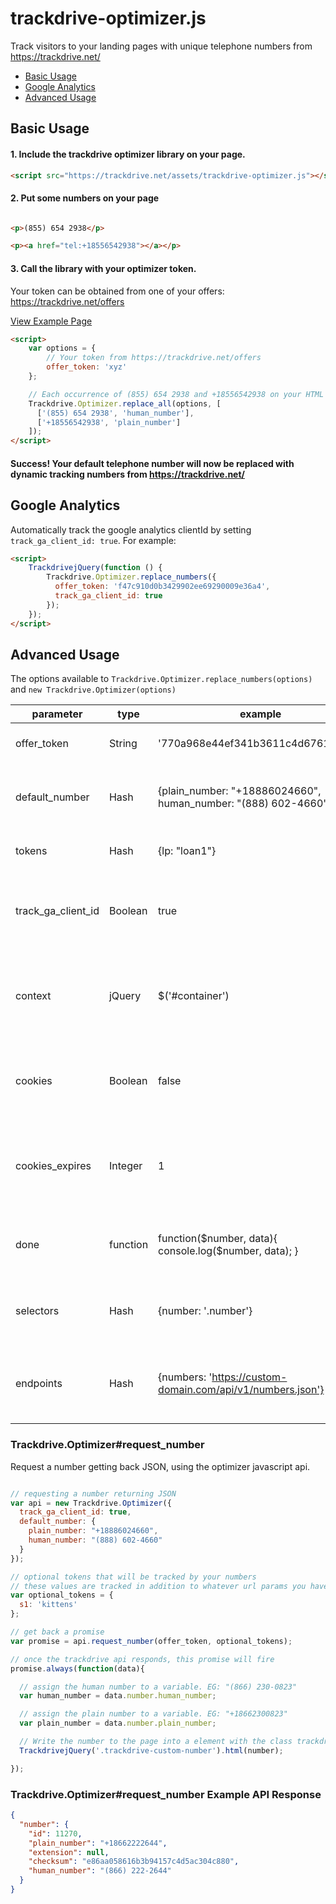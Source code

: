 # trackdrive-optimizer.js

Track visitors to your landing pages with unique telephone numbers from https://trackdrive.net/

- [Basic Usage](https://github.com/Trackdrive/trackdrive-js/#basic-usage)
- [Google Analytics](https://github.com/Trackdrive/trackdrive-js/#google-analytics)
- [Advanced Usage](https://github.com/Trackdrive/trackdrive-js/#advanced-usage)


## Basic Usage

#### 1. Include the trackdrive optimizer library on your page.

``` html
<script src="https://trackdrive.net/assets/trackdrive-optimizer.js"></script>
```

#### 2. Put some numbers on your page

``` html

<p>(855) 654 2938</p>

<p><a href="tel:+18556542938"></a></p>

```

#### 3. Call the library with your optimizer token.

Your token can be obtained from one of your offers: https://trackdrive.net/offers

[View Example Page](https://github.com/Trackdrive/trackdrive-js/blob/master/examples/1-basic_example.html)

``` html
<script>
    var options = {
        // Your token from https://trackdrive.net/offers
        offer_token: 'xyz'
    };

    // Each occurrence of (855) 654 2938 and +18556542938 on your HTML page will be replaced with a Trackdrive tracking number.
    Trackdrive.Optimizer.replace_all(options, [
      ['(855) 654 2938', 'human_number'],
      ['+18556542938', 'plain_number']
    ]);
</script>
```

#### Success! Your default telephone number will now be replaced with dynamic tracking numbers from https://trackdrive.net/



## Google Analytics

Automatically track the google analytics clientId by setting `track_ga_client_id: true`. For example:

``` html
<script>
    TrackdrivejQuery(function () {
        Trackdrive.Optimizer.replace_numbers({
          offer_token: 'f47c910d0b3429902ee69290009e36a4',
          track_ga_client_id: true
        });
    });
</script>
```



## Advanced Usage

The options available to `Trackdrive.Optimizer.replace_numbers(options)` and `new Trackdrive.Optimizer(options)`

parameter | type | example | description
--- | --- | --- | ---
offer_token | String | '770a968e44ef341b3611c4d67619dae8' | The 32 character offer token.
default_number | Hash | {plain_number: "+18886024660", human_number: "(888) 602-4660"} | The default number that will be used if tracking is unavailable
tokens | Hash | {lp: "loan1"} | Tokens that will be tracked.
track_ga_client_id | Boolean | true | Enable automatically tracking the Google Analytics ClientID.
context | jQuery | $('#container') | Number replacement will be limited to the contents of this jQuery element.
cookies | Boolean | false | Enable/disable storing retrieved numbers in visitor's cookies.
cookies_expires | Integer | 1 | The number of days number cookies will persist before expiring. Default: 1
done | function | function($number, data){ console.log($number, data); } | Callback function called after each number is drawn.
selectors | Hash | {number: '.number'} | CSS selectors used by the plugin to select DOM elements.
endpoints | Hash | {numbers: 'https://custom-domain.com/api/v1/numbers.json'} | HTTP endpoints used by the plugin when making API requests.


### Trackdrive.Optimizer#request_number

Request a number getting back JSON, using the optimizer javascript api.

``` javascript

// requesting a number returning JSON
var api = new Trackdrive.Optimizer({
  track_ga_client_id: true,
  default_number: {
    plain_number: "+18886024660",
    human_number: "(888) 602-4660"
  }
});

// optional tokens that will be tracked by your numbers
// these values are tracked in addition to whatever url params you have defined on your offer.
var optional_tokens = {
  s1: 'kittens'
};

// get back a promise
var promise = api.request_number(offer_token, optional_tokens);

// once the trackdrive api responds, this promise will fire
promise.always(function(data){

  // assign the human number to a variable. EG: "(866) 230-0823"
  var human_number = data.number.human_number;

  // assign the plain number to a variable. EG: "+18662300823"
  var plain_number = data.number.plain_number;

  // Write the number to the page into a element with the class trackdrive-custom-number
  TrackdrivejQuery('.trackdrive-custom-number').html(number);

});

```

### Trackdrive.Optimizer#request_number Example API Response

``` json
{
  "number": {
    "id": 11270,
    "plain_number": "+18662222644",
    "extension": null,
    "checksum": "e86aa058616b3b94157c4d5ac304c880",
    "human_number": "(866) 222-2644"
  }
}
```
